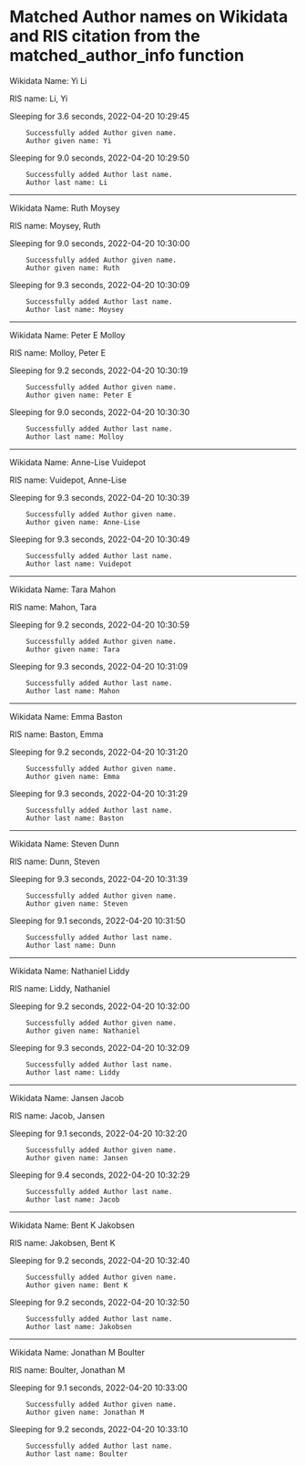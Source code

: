 # Matched Author names on Wikidata and RIS citation from the matched_author_info function 
Wikidata Name:
        Yi Li

RIS name:
        Li, Yi

Sleeping for 3.6 seconds, 2022-04-20 10:29:45

        Successfully added Author given name.
        Author given name: Yi

Sleeping for 9.0 seconds, 2022-04-20 10:29:50

        Successfully added Author last name.
        Author last name: Li
-------------

Wikidata Name:
        Ruth Moysey

RIS name:
        Moysey, Ruth

Sleeping for 9.0 seconds, 2022-04-20 10:30:00

        Successfully added Author given name.
        Author given name: Ruth

Sleeping for 9.3 seconds, 2022-04-20 10:30:09

        Successfully added Author last name.
        Author last name: Moysey
-----------

Wikidata Name:
        Peter E Molloy

RIS name:
        Molloy, Peter E

Sleeping for 9.2 seconds, 2022-04-20 10:30:19

        Successfully added Author given name.
        Author given name: Peter E

Sleeping for 9.0 seconds, 2022-04-20 10:30:30

        Successfully added Author last name.
        Author last name: Molloy
------------

Wikidata Name:
        Anne-Lise Vuidepot

RIS name:
        Vuidepot, Anne-Lise

Sleeping for 9.3 seconds, 2022-04-20 10:30:39

        Successfully added Author given name.
        Author given name: Anne-Lise

Sleeping for 9.3 seconds, 2022-04-20 10:30:49

        Successfully added Author last name.
        Author last name: Vuidepot
--------------

Wikidata Name:
        Tara Mahon

RIS name:
        Mahon, Tara

Sleeping for 9.2 seconds, 2022-04-20 10:30:59

        Successfully added Author given name.
        Author given name: Tara

Sleeping for 9.3 seconds, 2022-04-20 10:31:09

        Successfully added Author last name.
        Author last name: Mahon
------------

Wikidata Name:
        Emma Baston

RIS name:
        Baston, Emma

Sleeping for 9.2 seconds, 2022-04-20 10:31:20

        Successfully added Author given name.
        Author given name: Emma

Sleeping for 9.3 seconds, 2022-04-20 10:31:29

        Successfully added Author last name.
        Author last name: Baston
---------------

Wikidata Name:
        Steven Dunn

RIS name:
        Dunn, Steven

Sleeping for 9.3 seconds, 2022-04-20 10:31:39

        Successfully added Author given name.
        Author given name: Steven

Sleeping for 9.1 seconds, 2022-04-20 10:31:50

        Successfully added Author last name.
        Author last name: Dunn
-------------

Wikidata Name:
        Nathaniel Liddy

RIS name:
        Liddy, Nathaniel

Sleeping for 9.2 seconds, 2022-04-20 10:32:00

        Successfully added Author given name.
        Author given name: Nathaniel

Sleeping for 9.3 seconds, 2022-04-20 10:32:09

        Successfully added Author last name.
        Author last name: Liddy
----------

Wikidata Name:
        Jansen Jacob

RIS name:
        Jacob, Jansen

Sleeping for 9.1 seconds, 2022-04-20 10:32:20

        Successfully added Author given name.
        Author given name: Jansen

Sleeping for 9.4 seconds, 2022-04-20 10:32:29

        Successfully added Author last name.
        Author last name: Jacob
----------------------

Wikidata Name:
        Bent K Jakobsen

RIS name:
        Jakobsen, Bent K

Sleeping for 9.2 seconds, 2022-04-20 10:32:40

        Successfully added Author given name.
        Author given name: Bent K

Sleeping for 9.2 seconds, 2022-04-20 10:32:50

        Successfully added Author last name.
        Author last name: Jakobsen
---------------------


Wikidata Name:
        Jonathan M Boulter

RIS name:
        Boulter, Jonathan M

Sleeping for 9.1 seconds, 2022-04-20 10:33:00

        Successfully added Author given name.
        Author given name: Jonathan M

Sleeping for 9.2 seconds, 2022-04-20 10:33:10

        Successfully added Author last name.
        Author last name: Boulter